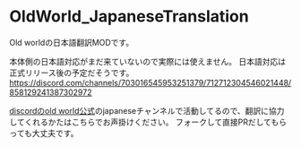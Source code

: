 # OldWorld_JapaneseTranslation

Old worldの日本語翻訳MODです。

本体側の日本語対応がまだ来ていないので実際には使えません。
日本語対応は正式リリース後の予定だそうです。
https://discord.com/channels/703016545953251379/712712304546021448/858129241387302972

[discordのold world公式](https://discord.gg/MGKFes3UM9)のjapaneseチャンネルで活動してるので、翻訳に協力してくれるかたはこちらでお声掛けください。
フォークして直接PRだしてもらっても大丈夫です。
